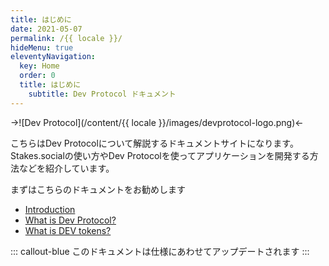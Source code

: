 ```yaml
---
title: はじめに
date: 2021-05-07
permalink: /{{ locale }}/
hideMenu: true
eleventyNavigation:
  key: Home
  order: 0
  title: はじめに
	subtitle: Dev Protocol ドキュメント
---
```


->![Dev Protocol](/content/{{ locale }}/images/devprotocol-logo.png)<-

こちらはDev Protocolについて解説するドキュメントサイトになります。
Stakes.socialの使い方やDev Protocolを使ってアプリケーションを開発する方法などを紹介しています。

まずはこちらのドキュメントをお勧めします

- [Introduction](introduction)
- [What is Dev Protocol?](introduction/what-is-devprotocol)
- [What is DEV tokens?](introduction/devtoken)

::: callout-blue
このドキュメントは仕様にあわせてアップデートされます
:::

